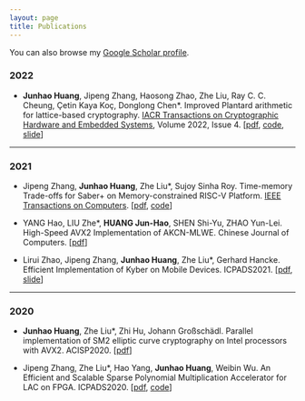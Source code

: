 ```yaml
---
layout: page
title: Publications
---
```

You can also browse my [Google Scholar profile](https://scholar.google.com/citations?hl=zh-CN&user=eMDUxIoAAAAJ).

### 2022

- **Junhao Huang**, Jipeng Zhang, Haosong Zhao, Zhe Liu, Ray C. C. Cheung, Çetin Kaya Koç, Donglong Chen*. Improved Plantard arithmetic for lattice-based cryptography. [IACR Transactions on Cryptographic Hardware and Embedded Systems](https://ches.iacr.org/), Volume 2022, Issue 4. [[pdf](\assets\paper\TCHES2022.pdf), [code](https://github.com/UIC-ESLAS/ImprovedPlantardArithmetic), [slide](\assets\slides\slide_TCHES2022.pdf)]

---
### 2021

- Jipeng Zhang, **Junhao Huang**, Zhe Liu*, Sujoy Sinha Roy. Time-memory Trade-offs for Saber+ on Memory-constrained RISC-V Platform. [IEEE Transactions on Computers](https://ieeexplore.ieee.org/xpl/RecentIssue.jsp?punumber=12). [[pdf](\assets\paper\TC2021.pdf), [code](https://github.com/Ji-Peng/Saber_RV32)]
  
- YANG Hao, LIU Zhe*, **HUANG Jun-Hao**, SHEN Shi-Yu, ZHAO Yun-Lei. High-Speed AVX2 Implementation of AKCN-MLWE. Chinese Journal of Computers. [[pdf](\assets\paper\CJC2021.pdf)]
  
- Lirui Zhao, Jipeng Zhang, **Junhao Huang**, Zhe Liu*, Gerhard Hancke. Efficient Implementation of Kyber on Mobile Devices. ICPADS2021. [[pdf](\assets\paper\ICPADS2021.pdf), [slide](\assets\slides\slide_ICPADS2021.pdf)]

---
### 2020

- **Junhao Huang**, Zhe Liu*, Zhi Hu, Johann Großschädl. Parallel implementation of SM2 elliptic curve cryptography on Intel processors with AVX2. ACISP2020. [[pdf](\assets\paper\ACISP2020.pdf)]
  
- Jipeng Zhang, Zhe Liu*, Hao Yang, **Junhao Huang**, Weibin Wu. An Efficient and Scalable Sparse Polynomial Multiplication Accelerator for LAC on FPGA. ICPADS2020. [[pdf](\assets\paper\ICPADS2020.pdf), [code](https://github.com/Ji-Peng/LAC_SPM_Code)]
 